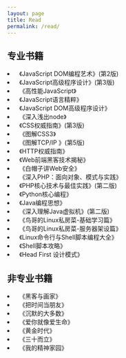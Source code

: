 ```yaml
---
layout: page
title: Read
permalink: /read/
---
```

<div class="read">	
	<h2>专业书籍</h2>
	<li><i class="fa fa-book"></i>&nbsp;&nbsp;《JavaScript DOM编程艺术》(第2版)</li>
	<li><i class="fa fa-book"></i>&nbsp;&nbsp;《JavaScript高级程序设计》(第3版)</li>
	<li><i class="fa fa-book"></i>&nbsp;&nbsp;《高性能JavaScript》</li>
	<li><i class="fa fa-book"></i>&nbsp;&nbsp;《JavaScript语言精粹》</li>
	<li><i class="fa fa-book"></i>&nbsp;&nbsp;《JavaScript DOM高级程序设计》</li>
	<li><i class="fa fa-book"></i>&nbsp;&nbsp;《深入浅出node》</li>
	<li><i class="fa fa-book"></i>&nbsp;&nbsp;《CSS权威指南》(第3版)</li>
	<li><i class="fa fa-book"></i>&nbsp;&nbsp;《图解CSS3》</li>
	<li><i class="fa fa-book"></i>&nbsp;&nbsp;《图解TCP/IP 》(第5版)</li>
	<li><i class="fa fa-book"></i>&nbsp;&nbsp;《HTTP权威指南》</li>
	<li><i class="fa fa-book"></i>&nbsp;&nbsp;《Web前端黑客技术揭秘》</li>
	<li><i class="fa fa-book"></i>&nbsp;&nbsp;《白帽子讲Web安全》</li>
	<li><i class="fa fa-book"></i>&nbsp;&nbsp;《深入PHP：面向对象、模式与实践》</li>
	<li><i class="fa fa-book"></i>&nbsp;&nbsp;《PHP核心技术与最佳实践》(第二版)</li>
	<li><i class="fa fa-book"></i>&nbsp;&nbsp;《Python核心编程》</li>
	<li><i class="fa fa-book"></i>&nbsp;&nbsp;《Java编程思想》</li>
	<li><i class="fa fa-book"></i>&nbsp;&nbsp;《深入理解Java虚拟机》(第二版)</li>
	<li><i class="fa fa-book"></i>&nbsp;&nbsp;《鸟哥的Linux私房菜-基础学习篇》</li>
	<li><i class="fa fa-book"></i>&nbsp;&nbsp;《鸟哥的Linux私房菜-服务器架设篇》</li>
	<li><i class="fa fa-book"></i>&nbsp;&nbsp;《Linux命令行与Shell脚本编程大全》</li>
	<li><i class="fa fa-book"></i>&nbsp;&nbsp;《Shell脚本攻略》</li>
	<li><i class="fa fa-book"></i>&nbsp;&nbsp;《Head First 设计模式》</li>
	<h2>非专业书籍</h2>
	<li><i class="fa fa-book"></i>&nbsp;&nbsp;《黑客与画家》</li>
	<li><i class="fa fa-book"></i>&nbsp;&nbsp;《把时间当朋友》</li>
	<li><i class="fa fa-book"></i>&nbsp;&nbsp;《沉默的大多数》</li>
	<li><i class="fa fa-book"></i>&nbsp;&nbsp;《爱你就像爱生命》</li>
	<li><i class="fa fa-book"></i>&nbsp;&nbsp;《黄金时代》</li>
	<li><i class="fa fa-book"></i>&nbsp;&nbsp;《三十而立》</li>
	<li><i class="fa fa-book"></i>&nbsp;&nbsp;《我的精神家园》</li>
</div> 

